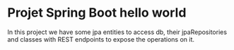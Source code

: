 # Projet Spring Boot hello world



In this project we have some jpa entities to access db, their jpaRepositories and classes with REST endpoints to expose the operations on it.
